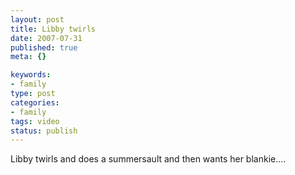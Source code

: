 ```yaml
--- 
layout: post
title: Libby twirls
date: 2007-07-31
published: true
meta: {}

keywords: 
- family
type: post
categories: 
- family
tags: video
status: publish
---
```



Libby twirls and does a summersault and then wants her blankie....

 

 

